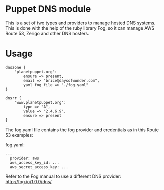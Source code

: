 # Puppet DNS module #

This is a set of two types and providers to manage hosted DNS systems.
This is done with the help of the ruby library Fog, so it can manage AWS Route 53, Zerigo 
and other DNS hosters.

# Usage #

```
dnszone {
    "planetpuppet.org":
        ensure => present,
        email => "brice@daysofwonder.com",
        yaml_fog_file => "./fog.yaml"
}

dnsrr {
    "www.planetpuppet.org":
        type => "A",
        value => "2.4.6.9",
        ensure => present
}
```

The fog.yaml file contains the fog provider and credentials as in this Route 53
examples:

fog.yaml:
```
---
  provider: aws
  aws_access_key_id: ...
  aws_secret_access_key: ...
```

Refer to the Fog manual to use a different DNS provider: http://fog.io/1.0.0/dns/
